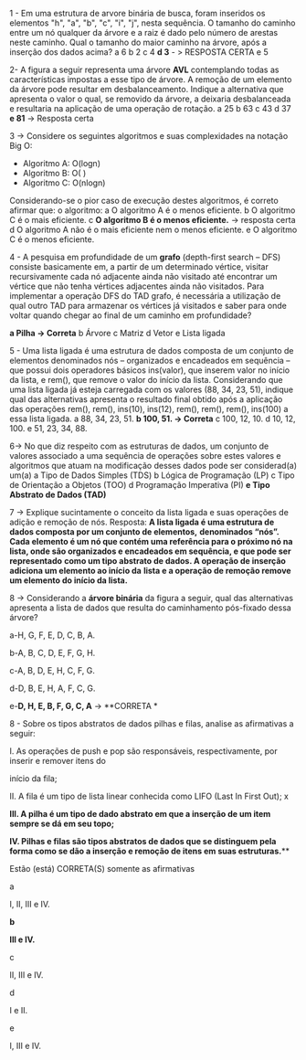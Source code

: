 1 - Em uma estrutura de arvore binária de busca, foram inseridos os elementos "h", "a", "b",
"c", "i", "j", nesta sequência. O tamanho do caminho entre um nó qualquer da árvore e a
raiz é dado pelo número de arestas neste caminho. Qual o tamanho do maior caminho
na árvore, após a inserção dos dados acima?
a 6
b 2
c 4
**d 3** - > RESPOSTA CERTA
e 5

2- A figura a seguir representa uma árvore **AVL** contemplando todas as características
impostas a esse tipo de árvore. A remoção de um elemento da árvore pode resultar em
desbalanceamento. Indique a alternativa que apresenta o valor o qual, se removido da
árvore, a deixaria desbalanceada e resultaria na aplicação de uma operação de rotação.
a 25
b 63
c 43
d 37
**e 81** -> Resposta certa 

3 -> 
Considere os seguintes algoritmos e suas complexidades na notação Big O:

- Algoritmo A: O(logn)
- Algoritmo B: O( )
- Algoritmo C: O(nlogn)

Considerando-se o pior caso de execução destes algoritmos, é correto afirmar que: o
algoritmo:
a O algoritmo A é o menos eficiente.
b O algoritmo C é o mais eficiente.
c **O algoritmo B é o menos eficiente.** -> resposta certa
d O algoritmo A não é o mais eficiente nem o menos eficiente.
e O algoritmo C é o menos eficiente.

4 - A pesquisa em profundidade de um **grafo** (depth-first search – DFS) consiste basicamente
em, a partir de um determinado vértice, visitar recursivamente cada nó adjacente ainda
não visitado até encontrar um vértice que não tenha vértices adjacentes ainda não
visitados. Para implementar a operação DFS do TAD grafo, é necessária a utilização de
qual outro TAD para armazenar os vértices já visitados e saber para onde voltar quando
chegar ao final de um caminho em profundidade?

**a Pilha -> Correta**
b Árvore
c Matriz
d Vetor
e Lista ligada

5 - Uma lista ligada é uma estrutura de dados composta de um conjunto de elementos
denominados nós – organizados e encadeados em sequência – que possui dois
operadores básicos ins(valor), que inserem valor no início da lista, e rem(), que remove o
valor do início da lista. Considerando que uma lista ligada já esteja carregada com os
valores (88, 34, 23, 51), indique qual das alternativas apresenta o resultado final obtido
após a aplicação das operações rem(), rem(), ins(10), ins(12), rem(), rem(), rem(), ins(100)
a essa lista ligada.
a 88, 34, 23, 51.
**b 100, 51. -> Correta**
c 100, 12, 10.
d 10, 12, 100.
e 51, 23, 34, 88.

6-> 
No que diz respeito com as estruturas de dados, um conjunto de valores associado a
uma sequência de operações sobre estes valores e algoritmos que atuam na modificação
desses dados pode ser considerad(a) um(a)
a Tipo de Dados Simples (TDS)
b Lógica de Programação (LP)
c Tipo de Orientação a Objetos (TOO)
d Programação Imperativa (PI)
**e Tipo Abstrato de Dados (TAD)**

7 -> Explique sucintamente o conceito da lista ligada e suas operações de adição e remoção
de nós.
Resposta: **A lista ligada é uma estrutura de dados composta por um conjunto de elementos,**
**denominados “nós”. Cada elemento é um nó que contém uma referência para o próximo nó na lista, onde são organizados e encadeados em sequência, e que pode ser representado**
**como um tipo abstrato de dados. A operação de inserção adiciona um elemento ao início da**
**lista e a operação de remoção remove um elemento do início da lista.**

8 -> Considerando a **árvore binária** da figura a seguir, qual das alternativas apresenta a lista de dados que resulta do caminhamento pós-fixado dessa árvore?

a-H, G, F, E, D, C, B, A.

b-A, B, C, D, E, F, G, H.

c-A, B, D, E, H, C, F, G.

d-D, B, E, H, A, F, C, G.

e-**D, H, E, B, F, G, C, A** -> **CORRETA
*

8 - Sobre os tipos abstratos de dados pilhas e filas, analise as afirmativas a seguir:

I. As operações de push e pop são responsáveis, respectivamente, por inserir e remover itens do

início da fila;

II. A fila é um tipo de lista linear conhecida como LIFO (Last In First Out); x

**III. A pilha é um tipo de dado abstrato em que a inserção de um item sempre se dá em seu topo;**

**IV. Pilhas e filas são tipos abstratos de dados que se distinguem pela forma como se dão a inserção e remoção de itens em suas estruturas.****

Estão (está) CORRETA(S) somente as afirmativas

a

I, II, III e IV.

**b**

**III e IV.**

c

II, III e IV.

d

I e II.

e

I, III e IV.